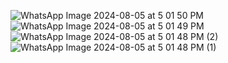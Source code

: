![WhatsApp Image 2024-08-05 at 5 01 50 PM](https://github.com/user-attachments/assets/7fe3f381-cdeb-4f10-ae48-25485877a441)
![WhatsApp Image 2024-08-05 at 5 01 49 PM](https://github.com/user-attachments/assets/e58c59bd-9faa-4447-80b8-fed2e5959aa1)
![WhatsApp Image 2024-08-05 at 5 01 48 PM (2)](https://github.com/user-attachments/assets/cbfed1af-5026-491d-8548-5fb92c879f80)
![WhatsApp Image 2024-08-05 at 5 01 48 PM (1)](https://github.com/user-attachments/assets/4ead4a11-c8bd-4b24-97cb-be5e1d31e9e0)
